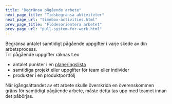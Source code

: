 ```yaml
---
title: "Begränsa pågående arbete"
next_page_title: "Tidsbegränsa aktiviteter"
next_page_url: "timebox-activities.html"
prev_page_title: "Flödesorientera arbetet"
prev_page_url: "pull-system-for-work.html"
---
```



<div class="card summary"><div class="card-body">Begränsa antalet samtidigt pågående uppgifter i varje skede av din arbetsprocess.
</div></div>
Till pågående uppgifter räknas t.ex

- antalet punkter i en <a href="glossary.html#entry-backlog" class="glossary-tooltip" data-toggle="tooltip" title="Planeringslista: En lista av (ofta prioriterade, ordnade) oavslutade uppgifter (leverabler eller drivkrafter) som behöver åtgärdas.">planeringslista</a>
- samtidiga projekt eller uppgifter för team eller individer
- produkter i en produktportfölj

När igångsättandet av ett arbete skulle överskrida en överenskommen gräns för samtidigt pågående arbete, måste detta tas upp med teamet innan det påbörjas.